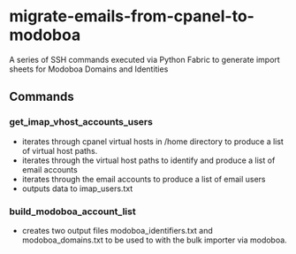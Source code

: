 # migrate-emails-from-cpanel-to-modoboa
A series of SSH commands executed via Python Fabric to generate import sheets for Modoboa Domains and Identities

## Commands

### get_imap_vhost_accounts_users
 * iterates through cpanel virtual hosts in /home directory to produce a list of virtual host paths.
 * iterates through the virtual host paths to identify and produce a list of email accounts
 * iterates through the email accounts to produce a list of email users
 * outputs data to imap_users.txt
 
### build_modoboa_account_list
 * creates two output files modoboa_identifiers.txt and modoboa_domains.txt to be used to with the bulk importer via modoboa.


